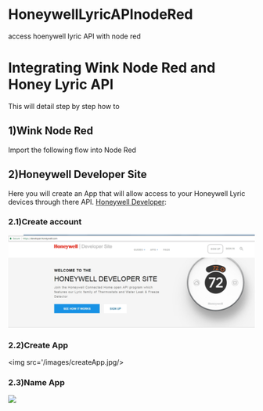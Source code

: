 # HoneywellLyricAPInodeRed
access hoenywell lyric API with node red
# Integrating Wink Node Red and Honey Lyric API
This will detail step by step how to 
## 1)Wink Node Red
Import the following flow into Node Red
## 2)Honeywell Developer Site
Here you will create an App that will allow access to your Honeywell Lyric devices through there API.
[Honeywell Developer](https://developer.honeywell.com/):

### 2.1)Create account
<img src='/images/signup.jpg'/>

### 2.2)Create App
<img src='/images/createApp.jpg/>

### 2.3)Name App
<img src='/images/nameApp.jpg'/>
